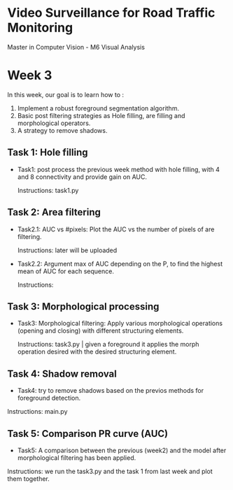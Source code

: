# Video Surveillance for Road Traffic Monitoring
Master in Computer Vision - M6 Visual Analysis  

 
# Week 3
In this week, our goal is to learn how to :  
1. Implement a robust foreground segmentation algorithm.  
2. Basic post filtering strategies as Hole filling, are filling and morphological operators.  
3. A strategy to remove shadows.  



## Task 1: Hole filling   
- Task1: post process the previous week method with hole filling, with 4 and 8 connectivity and provide gain on AUC.  

   Instructions:  task1.py  

## Task 2: Area filtering
- Task2.1: AUC vs #pixels: Plot the AUC vs the number of pixels of are filtering.  

  Instructions:  later will be uploaded   
  
- Task2.2: Argument max of AUC depending on the P, to find the highest mean of AUC for each sequence.  

  Instructions:   

## Task 3: Morphological processing
- Task3: Morphological filtering: Apply various morphological operations (opening and closing) with different structuring elements.   

  Instructions:  task3.py  | given a foreground it applies the morph operation desired with the desired structuring element.  


## Task 4: Shadow removal
- Task4: try to remove shadows based on the previos methods for foreground detection.  

Instructions: main.py  


## Task 5: Comparison PR curve (AUC)
- Task5: A comparison between the  previous (week2) and the model after morphological filtering has been applied. 

Instructions: we run the task3.py and the task 1 from last week and plot them together.


